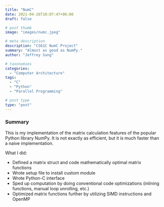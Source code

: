 ```yaml
---
title: "NumC"
date: 2021-04-26T10:07:47+06:00
draft: false

# post thumb
image: "images/numc.jpeg"

# meta description
description: "CS61C NumC Project"
summary: "Almost as good as NumPy."
author: "Jeffrey Sung"

# taxonomies
categories: 
  - "Computer Architecture"
tags:
  - "C"
  - "Python"
  - "Parallel Programming"

# post type
type: "post"
---
```

### Summary 
This is my implementation of the matrix calculation features of the popular Python library NumPy. It is not exactly as efficient, but it is much faster than a naive implementation.  

What I did: 
- Defined a matrix struct and code mathematically optimal matrix functions 
- Wrote setup file to install custom module
- Wrote Python-C interface
- Sped up computation by doing conventional code optimizations (inlining functions, manual loop unrolling, etc.)
- Optimized matrix functions further by utilizing SIMD instructions and OpenMP